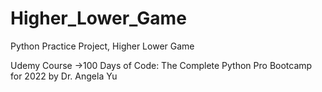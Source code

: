 # Higher_Lower_Game
Python Practice Project, Higher Lower Game

Udemy Course ->100 Days of Code: The Complete Python Pro Bootcamp for 2022 by Dr. Angela Yu
